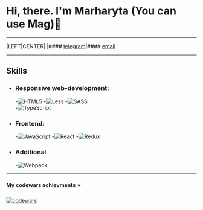 # **Hi, there. I'm Marharyta (You can use Mag)**:open_hands:
__________________________________________________________
|LEFT|CENTER|
|#### [telegram](https://t.me/Pandoraaa7)|#### [email](pandoraaa274@gmail.com)
__________________________________________________________
## Skills
+ ### Responsive web-development:
    -![HTML5](https://img.shields.io/badge/html5-%23E34F26.svg?style=for-the-badge&logo=html5&logoColor=white)
    -![Less](https://img.shields.io/badge/less-2B4C80?style=for-the-badge&logo=less&logoColor=white)
    -![SASS](https://img.shields.io/badge/SASS-hotpink.svg?style=for-the-badge&logo=SASS&logoColor=white)         
    -![TypeScript](https://img.shields.io/badge/typescript-%23007ACC.svg?style=for-the-badge&logo=typescript&logoColor=white)
+ ### Frontend: 
    -![JavaScript](https://img.shields.io/badge/javascript-%23323330.svg?style=for-the-badge&logo=javascript&logoColor=%23F7DF1E)
    -![React](https://img.shields.io/badge/react-%2320232a.svg?style=for-the-badge&logo=react&logoColor=%2361DAFB)
    -![Redux](https://img.shields.io/badge/redux-%23593d88.svg?style=for-the-badge&logo=redux&logoColor=white)
+ ### Additional
    -![Webpack](https://img.shields.io/badge/webpack-%238DD6F9.svg?style=for-the-badge&logo=webpack&logoColor=black)

__________________________________
#### My codewars achievments :star:
[![codewars](https://www.codewars.com/users/Overednaya/badges/small)](https://www.codewars.com/users/username) 
